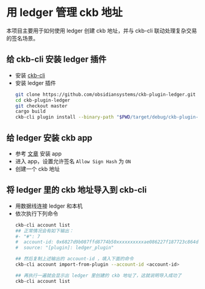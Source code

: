# 用 ledger 管理 ckb 地址
本项目主要用于如何使用 ledger 创建 ckb 地址，并与 ckb-cli 联动处理复杂交易的签名场景。

## 给 ckb-cli 安装 ledger 插件

* 安装 [ckb-cli](https://github.com/dotbitHQ/ckb-cli/tree/das-cli)
* 安装 ledger 插件
  ```bash
  git clone https://github.com/obsidiansystems/ckb-plugin-ledger.git
  cd ckb-plugin-ledger
  git checkout master
  cargo build
  ckb-cli plugin install --binary-path "$PWD/target/debug/ckb-plugin-ledger"
  ```



## 给 ledger 安装 ckb app
* 参考 [文章](https://www.reddit.com/r/NervosNetwork/comments/n1fzpt/how_do_i_secure_my_nervos_ckb_with_a_ledger_nano/) 安装 app
* 进入 app，设置允许签名 `Allow Sign Hash` 为 `ON`
* 创建一个 ckb 地址

## 将 ledger 里的 ckb 地址导入到 ckb-cli
* 用数据线连接 ledger 和本机
* 依次执行下列命令
  ```bash
  ckb-cli account list
  ## 正常情况会有如下输出：
  #- "#": 7
  #  account-id: 0x6827d9b087ffd8774b50xxxxxxxxxxae086227f187723c864dc7775bf7e046f0
  #  source: "[plugin]: ledger_plugin"
  
  ## 然后复制上述输出的 account-id ，填入下面的命令
  ckb-cli account import-from-plugin --account-id <account-id>
  
  ## 再执行一遍就会显示出 ledger 里创建的 ckb 地址了，这就说明导入成功了
  ckb-cli account list
  ```